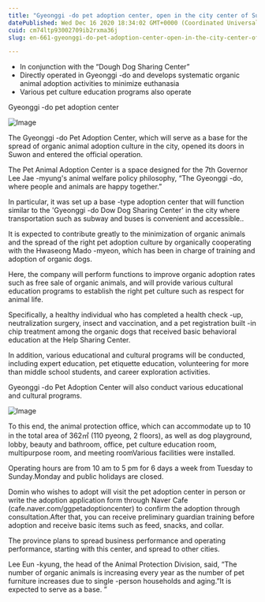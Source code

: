 ```yaml
---
title: "Gyeonggi -do pet adoption center, open in the city center of Suwon"
datePublished: Wed Dec 16 2020 18:34:02 GMT+0000 (Coordinated Universal Time)
cuid: cm74ltp93002709ib2rxma36j
slug: en-661-gyeonggi-do-pet-adoption-center-open-in-the-city-center-of-suwon

---
```



- In conjunction with the “Dough Dog Sharing Center”
- Directly operated in Gyeonggi -do and develops systematic organic animal adoption activities to minimize euthanasia
- Various pet culture education programs also operate

Gyeonggi -do pet adoption center

![Image](https://cdn.hashnode.com/res/hashnode/image/upload/v1739527604091/c3f92274-cd37-439a-b2ca-1a4670767c15.jpeg)

The Gyeonggi -do Pet Adoption Center, which will serve as a base for the spread of organic animal adoption culture in the city, opened its doors in Suwon and entered the official operation.

The Pet Animal Adoption Center is a space designed for the 7th Governor Lee Jae -myung's animal welfare policy philosophy, “The Gyeonggi -do, where people and animals are happy together.”

In particular, it was set up a base -type adoption center that will function similar to the 'Gyeonggi -do Dow Dog Sharing Center' in the city where transportation such as subway and buses is convenient and accessible..

It is expected to contribute greatly to the minimization of organic animals and the spread of the right pet adoption culture by organically cooperating with the Hwaseong Mado -myeon, which has been in charge of training and adoption of organic dogs.

Here, the company will perform functions to improve organic adoption rates such as free sale of organic animals, and will provide various cultural education programs to establish the right pet culture such as respect for animal life.

Specifically, a healthy individual who has completed a health check -up, neutralization surgery, insect and vaccination, and a pet registration built -in chip treatment among the organic dogs that received basic behavioral education at the Help Sharing Center.

In addition, various educational and cultural programs will be conducted, including expert education, pet etiquette education, volunteering for more than middle school students, and career exploration activities.

Gyeonggi -do Pet Adoption Center will also conduct various educational and cultural programs.

![Image](https://cdn.hashnode.com/res/hashnode/image/upload/v1739527606309/83d5d60c-8684-4c6a-a991-f48bc49b9b4e.jpeg)

To this end, the animal protection office, which can accommodate up to 10 in the total area of ​​362㎡ (110 pyeong, 2 floors), as well as dog playground, lobby, beauty and bathroom, office, pet culture education room, multipurpose room, and meeting roomVarious facilities were installed.

Operating hours are from 10 am to 5 pm for 6 days a week from Tuesday to Sunday.Monday and public holidays are closed.

Domin who wishes to adopt will visit the pet adoption center in person or write the adoption application form through Naver Cafe (cafe.naver.com/ggpetadoptioncenter) to confirm the adoption through consultation.After that, you can receive preliminary guardian training before adoption and receive basic items such as feed, snacks, and collar.

The province plans to spread business performance and operating performance, starting with this center, and spread to other cities.

Lee Eun -kyung, the head of the Animal Protection Division, said, “The number of organic animals is increasing every year as the number of pet furniture increases due to single -person households and aging.”It is expected to serve as a base. ”